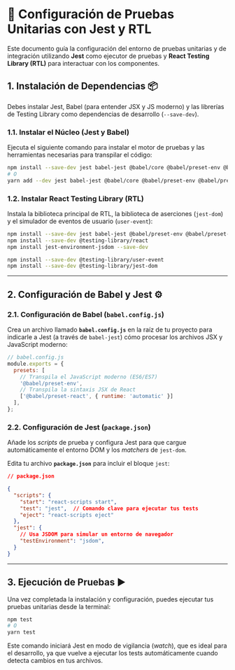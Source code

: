 

# 🧪 Configuración de Pruebas Unitarias con Jest y RTL

Este documento guía la configuración del entorno de pruebas unitarias y de integración utilizando **Jest** como ejecutor de pruebas y **React Testing Library (RTL)** para interactuar con los componentes.

## 1\. Instalación de Dependencias 📦

Debes instalar Jest, Babel (para entender JSX y JS moderno) y las librerías de Testing Library como dependencias de desarrollo (`--save-dev`).

### 1.1. Instalar el Núcleo (Jest y Babel)

Ejecuta el siguiente comando para instalar el motor de pruebas y las herramientas necesarias para transpilar el código:

```bash
npm install --save-dev jest babel-jest @babel/core @babel/preset-env @babel/preset-react react-test-renderer@18
# O
yarn add --dev jest babel-jest @babel/core @babel/preset-env @babel/preset-react react-test-renderer
```

### 1.2. Instalar React Testing Library (RTL)

Instala la biblioteca principal de RTL, la biblioteca de aserciones (`jest-dom`) y el simulador de eventos de usuario (`user-event`):

```bash
npm install --save-dev jest babel-jest @babel/preset-env @babel/preset-react react-test-renderer@18
npm install --save-dev @testing-library/react
npm install jest-environment-jsdom --save-dev

npm install --save-dev @testing-library/user-event
npm install --save-dev @testing-library/jest-dom
```

-----

## 2\. Configuración de Babel y Jest ⚙️

### 2.1. Configuración de Babel (`babel.config.js`)

Crea un archivo llamado **`babel.config.js`** en la raíz de tu proyecto para indicarle a Jest (a través de `babel-jest`) cómo procesar los archivos JSX y JavaScript moderno:

```javascript
// babel.config.js
module.exports = {
  presets: [
    // Transpila el JavaScript moderno (ES6/ES7)
    '@babel/preset-env',
    // Transpila la sintaxis JSX de React
    ['@babel/preset-react', { runtime: 'automatic' }]
  ],
};
```

### 2.2. Configuración de Jest (`package.json`)

Añade los *scripts* de prueba y configura Jest para que cargue automáticamente el entorno DOM y los *matchers* de `jest-dom`.

Edita tu archivo **`package.json`** para incluir el bloque `jest`:

```json
// package.json

{
  "scripts": {
    "start": "react-scripts start",
    "test": "jest",  // Comando clave para ejecutar tus tests
    "eject": "react-scripts eject"
  },
  "jest": {
    // Usa JSDOM para simular un entorno de navegador
    "testEnvironment": "jsdom", 
  }
}
```

-----

## 3\. Ejecución de Pruebas ▶️

Una vez completada la instalación y configuración, puedes ejecutar tus pruebas unitarias desde la terminal:

```bash
npm test
# O
yarn test
```

Este comando iniciará Jest en modo de vigilancia (*watch*), que es ideal para el desarrollo, ya que vuelve a ejecutar los tests automáticamente cuando detecta cambios en tus archivos.